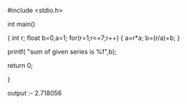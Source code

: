 #include <stdio.h>

int main()

{
int r;
float b=0,a=1;
for(r=1;r<=7;r++)
{
 a=r*a;
 b=(r/a)+b;
}

printf( "sum of given series is %f",b);

return 0;

}


 output :- 2.718056
